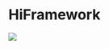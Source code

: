 # HiFramework



![](https://github.com/hiframework/hiframework/workflows/CI/badge.svg?branch=master)


